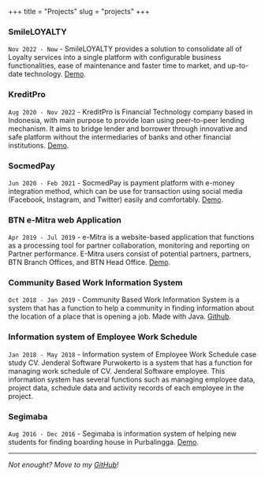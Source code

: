 +++
title = "Projects"
slug = "projects"
+++

### SmileLOYALTY
`Nov 2022 - Now` - SmileLOYALTY provides a solution to consolidate all of Loyalty services into a single platform with configurable business functionalities, ease of maintenance and faster time to market, and up-to-date technology. [Demo](#).

### KreditPro
`Aug 2020 - Nov 2022` - KreditPro is Financial Technology company based in Indonesia, with main purpose to provide loan using peer-to-peer lending mechanism. It aims to bridge lender and borrower through innovative and safe platform without the intermediaries of banks and other financial institutions. [Demo](https://kreditpro.id).

### SocmedPay
`Jun 2020 - Feb 2021` - SocmedPay is payment platform with e-money integration method, which can be use for transaction using social media (Facebook, Instagram, and Twitter) easily and comfortably. [Demo](https://socmedpay.id).

### BTN e-Mitra web Application
`Apr 2019 - Jul 2019` - e-Mitra is a website-based application that functions as a processing tool for partner collaboration, monitoring and reporting on Partner performance. E-Mitra users consist of potential partners, partners, BTN Branch Offices, and BTN Head Office. [Demo](https://emitra.btn.co.id/).

### Community Based Work Information System
`Oct 2018 - Jan 2019` - Community Based Work Information System is a system that has a function to help a community in finding information about the location of a place that is opening a job. Made with Java. [Github](https://github.com/RifqiSah/sikbk).

### Information system of Employee Work Schedule
`Jan 2018 - May 2018` - Information system of Employee Work Schedule case study CV. Jenderal Software Purwokerto is a system that has a function for managing work schedule of CV. Jenderal Software employee. This information system has several functions such as managing employee data, project data, schedule data and activity records of each employee in the project.

### Segimaba
`Aug 2016 - Dec 2016` - Segimaba is information system of helping new students for finding boarding house in Purbalingga. [Demo](https://segimaba.com).

---

*Not enought? Move to my [GitHub](https://github.com/rifqisah)!*